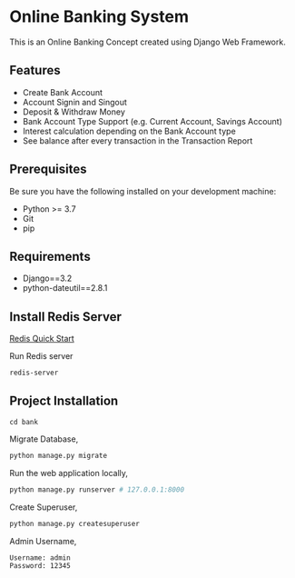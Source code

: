 # Online Banking System

This is an Online Banking Concept created using Django Web Framework.


## Features

* Create Bank Account
* Account Signin and Singout
* Deposit & Withdraw Money
* Bank Account Type Support (e.g. Current Account, Savings Account)
* Interest calculation depending on the Bank Account type
* See balance after every transaction in the Transaction Report


## Prerequisites

Be sure you have the following installed on your development machine:

+ Python >= 3.7
+ Git
+ pip

## Requirements

+ Django==3.2
+ python-dateutil==2.8.1

## Install Redis Server

[Redis Quick Start](https://redis.io/topics/quickstart)

Run Redis server
```bash
redis-server
```

## Project Installation
```
cd bank
```
Migrate Database,
```bash
python manage.py migrate
```

Run the web application locally,
```bash
python manage.py runserver # 127.0.0.1:8000
```

Create Superuser,
```bash
python manage.py createsuperuser
```

Admin Username,
```bash
Username: admin
Password: 12345
```
